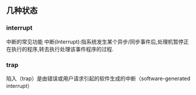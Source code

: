 ## 几种状态
### interrupt
中断的常见功能
中断(Interrupt):指系统发生某个异步/同步事件后,处理机暂停正在执行的程序,转去执行处理该事件程序的过程.

### trap
陷入（trap）是由错误或用户请求引起的软件生成的中断（software-generated interrupt）
